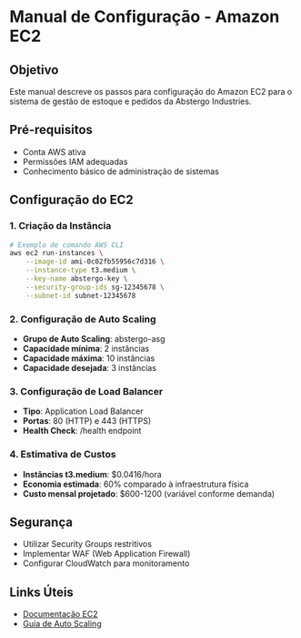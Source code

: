 # Manual de Configuração - Amazon EC2

## Objetivo
Este manual descreve os passos para configuração do Amazon EC2 para o sistema de gestão de estoque e pedidos da Abstergo Industries.

## Pré-requisitos
- Conta AWS ativa
- Permissões IAM adequadas
- Conhecimento básico de administração de sistemas

## Configuração do EC2

### 1. Criação da Instância
```bash
# Exemplo de comando AWS CLI
aws ec2 run-instances \
    --image-id ami-0c02fb55956c7d316 \
    --instance-type t3.medium \
    --key-name abstergo-key \
    --security-group-ids sg-12345678 \
    --subnet-id subnet-12345678
```

### 2. Configuração de Auto Scaling
- **Grupo de Auto Scaling**: abstergo-asg
- **Capacidade mínima**: 2 instâncias
- **Capacidade máxima**: 10 instâncias
- **Capacidade desejada**: 3 instâncias

### 3. Configuração de Load Balancer
- **Tipo**: Application Load Balancer
- **Portas**: 80 (HTTP) e 443 (HTTPS)
- **Health Check**: /health endpoint

### 4. Estimativa de Custos
- **Instâncias t3.medium**: $0.0416/hora
- **Economia estimada**: 60% comparado à infraestrutura física
- **Custo mensal projetado**: $600-1200 (variável conforme demanda)

## Segurança
- Utilizar Security Groups restritivos
- Implementar WAF (Web Application Firewall)
- Configurar CloudWatch para monitoramento

## Links Úteis
- [Documentação EC2](https://docs.aws.amazon.com/ec2/)
- [Guia de Auto Scaling](https://docs.aws.amazon.com/autoscaling/)

